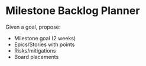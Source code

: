 # Milestone Backlog Planner

Given a goal, propose:
- Milestone goal (2 weeks)
- Epics/Stories with points
- Risks/mitigations
- Board placements
